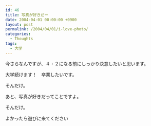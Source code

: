 ```yaml
---
id: 46
title: 写真が好きだー
date: 2004-04-01 00:00:00 +0900
layout: post
permalink: /2004/04/01/i-love-photo/
categories:
  - Thoughts
tags:
  - 大学
---
```

今さらなんですが、４・２になる前にしっかり決意したいと思います。

大学続けます！　卒業したいです。

そんだけ。

あと、写真が好きだってことですよ。

そんだけ。

よかったら遊びに来てください
